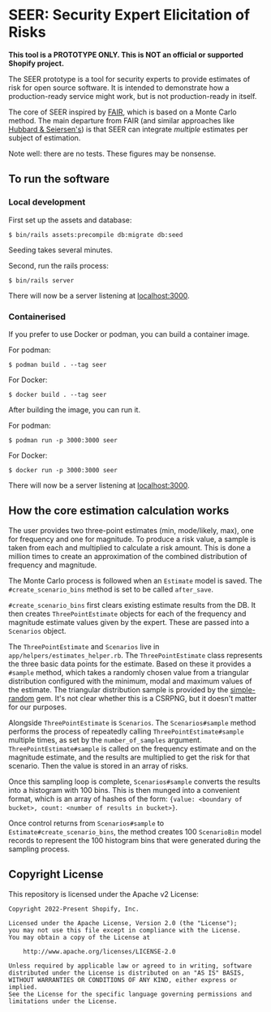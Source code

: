# SEER: Security Expert Elicitation of Risks

**This tool is a PROTOTYPE ONLY. This is NOT an official or supported Shopify project.**

The SEER prototype is a tool for security experts to provide estimates of risk
for open source software. It is intended to demonstrate how a production-ready
service might work, but is not production-ready in itself.

The core of SEER inspired by [FAIR](https://www.fairinstitute.org/), which is
based on a Monte Carlo method. The main departure from FAIR (and similar
approaches like [Hubbard & Seiersen's](https://www.google.com/books/edition/How_to_Measure_Anything_in_Cybersecurity/AwD0BgAAQBAJ?hl=en)) is that SEER
can integrate _multiple_ estimates per subject of estimation.

Note well: there are no tests. These figures may be nonsense.

## To run the software

### Local development

First set up the assets and database:

```shell
$ bin/rails assets:precompile db:migrate db:seed
```

Seeding takes several minutes.

Second, run the rails process:

```shell
$ bin/rails server
```

There will now be a server listening at [localhost:3000](http://localhost:3000/).

### Containerised

If you prefer to use Docker or podman, you can build a container image.

For podman:
```shell
$ podman build . --tag seer
```

For Docker:
```shell
$ docker build . --tag seer
```

After building the image, you can run it.

For podman:
```shell
$ podman run -p 3000:3000 seer
```

For Docker:
```shell
$ docker run -p 3000:3000 seer
```

There will now be a server listening at [localhost:3000](http://localhost:3000/).

## How the core estimation calculation works

The user provides two three-point estimates (min, mode/likely, max), one
for frequency and one for magnitude. To produce a risk value, a sample is
taken from each and multiplied to calculate a risk amount. This is done a
million times to create an approximation of the combined distribution of
frequency and magnitude.

The Monte Carlo process is followed when an `Estimate` model is saved. The
`#create_scenario_bins` method is set to be called `after_save`.

`#create_scenario_bins` first clears existing estimate results from the DB.
It then creates `ThreePointEstimate` objects for each of the frequency and
magnitude estimate values given by the expert. These are passed into a
`Scenarios` object.

The `ThreePointEstimate` and `Scenarios` live in `app/helpers/estimates_helper.rb`.
The `ThreePointEstimate` class represents the three basic data points for the
estimate. Based on these it provides a `#sample` method, which takes a randomly
chosen value from a triangular distribution configured with the minimum, modal
and maximum values of the estimate. The triangular distribution sample is provided
by the [simple-random](https://github.com/ealdent/simple-random) gem. It's not
clear whether this is a CSRPNG, but it doesn't matter for our purposes.

Alongside `ThreePointEstimate` is `Scenarios`. The `Scenarios#sample` method performs
the process of repeatedly calling `ThreePointEstimate#sample` multiple times, as
set by the `number_of_samples` argument. `ThreePointEstimate#sample` is called
on the frequency estimate and on the magnitude estimate, and the results are
multiplied to get the risk for that scenario. Then the value is stored in an
array of risks.

Once this sampling loop is complete, `Scenarios#sample` converts the results
into a histogram with 100 bins. This is then munged into a convenient format,
which is an array of hashes of the form:
`{value: <boundary of bucket>, count: <number of results in bucket>}`.

Once control returns from `Scenarios#sample` to `Estimate#create_scenario_bins`,
the method creates 100 `ScenarioBin` model records to represent the 100 histogram
bins that were generated during the sampling process.

## Copyright License

This repository is licensed under the Apache v2 License:

```
Copyright 2022-Present Shopify, Inc.

Licensed under the Apache License, Version 2.0 (the "License");
you may not use this file except in compliance with the License.
You may obtain a copy of the License at

    http://www.apache.org/licenses/LICENSE-2.0

Unless required by applicable law or agreed to in writing, software
distributed under the License is distributed on an "AS IS" BASIS,
WITHOUT WARRANTIES OR CONDITIONS OF ANY KIND, either express or implied.
See the License for the specific language governing permissions and
limitations under the License.
```
